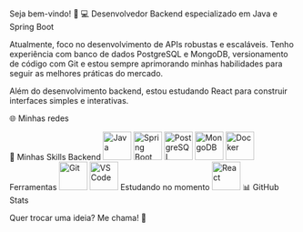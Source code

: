 Seja bem-vindo! 🚀
💻 Desenvolvedor Backend especializado em Java e Spring Boot

Atualmente, foco no desenvolvimento de APIs robustas e escaláveis. Tenho experiência com banco de dados PostgreSQL e MongoDB, versionamento de código com Git e estou sempre aprimorando minhas habilidades para seguir as melhores práticas do mercado.

Além do desenvolvimento backend, estou estudando React para construir interfaces simples e interativas.

🌐 Minhas redes


🚀 Minhas Skills
Backend
<img src="https://cdn.jsdelivr.net/gh/devicons/devicon/icons/java/java-original.svg" alt="Java" width="50" height="50"/> <img src="https://cdn.jsdelivr.net/gh/devicons/devicon/icons/spring/spring-original.svg" alt="Spring Boot" width="50" height="50"/> <img src="https://cdn.jsdelivr.net/gh/devicons/devicon/icons/postgresql/postgresql-original.svg" alt="PostgreSQL" width="50" height="50"/> <img src="https://cdn.jsdelivr.net/gh/devicons/devicon/icons/mongodb/mongodb-original.svg" alt="MongoDB" width="50" height="50"/> <img src="https://cdn.jsdelivr.net/gh/devicons/devicon/icons/docker/docker-original.svg" alt="Docker" width="50" height="50"/>
Ferramentas
<img src="https://cdn.jsdelivr.net/gh/devicons/devicon/icons/git/git-original.svg" alt="Git" width="50" height="50"/> <img src="https://cdn.jsdelivr.net/gh/devicons/devicon/icons/vscode/vscode-original.svg" alt="VS Code" width="50" height="50"/>
Estudando no momento
<img src="https://cdn.jsdelivr.net/gh/devicons/devicon/icons/react/react-original.svg" alt="React" width="50" height="50"/>
📊 GitHub Stats


Quer trocar uma ideia? Me chama! 🚀
